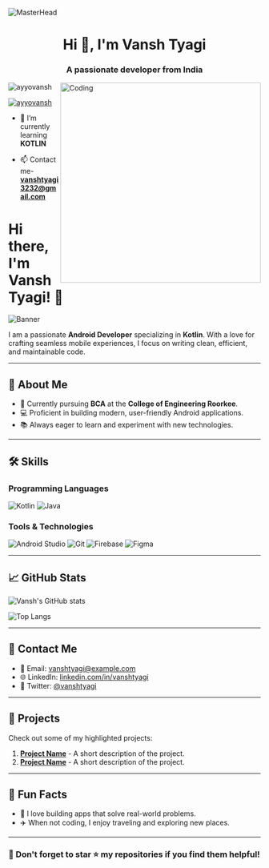 
![MasterHead](https://i.pinimg.com/originals/0f/25/e4/0f25e4668c1c7740b5ed41835339d67f.gif)                     


<h1 align="center">Hi 👋, I'm Vansh Tyagi</h1>
<h3 align="center">A passionate developer from India</h3>
<img align="right" alt="Coding" width="400" src="https://media.tenor.com/NCRHhqkXrJYAAAAi/programmers-go-internet.gif">

<p align="left"> <img src="https://komarev.com/ghpvc/?username=ayyovansh&label=Profile%20views&color=0e75b6&style=flat" alt="ayyovansh" /> </p>

<p align="left"> <a href="https://twitter.com/ayyovansh" target="blank"><img src="https://img.shields.io/twitter/follow/ayyovansh?logo=twitter&style=for-the-badge" alt="ayyovansh" /></a> </p>

- 🌱 I’m currently learning **KOTLIN**

- 📫 Contact me- **vanshtyagi3232@gmail.com**


# Hi there, I'm Vansh Tyagi! 👋

![Banner](https://user-images.githubusercontent.com/your-profile-id/banner.png)

I am a passionate **Android Developer** specializing in **Kotlin**. With a love for crafting seamless mobile experiences, I focus on writing clean, efficient, and maintainable code.

---

## 🚀 About Me

- 🌱 Currently pursuing **BCA** at the **College of Engineering Roorkee**.
- 💻 Proficient in building modern, user-friendly Android applications.
- 📚 Always eager to learn and experiment with new technologies.

---

## 🛠️ Skills

### Programming Languages
![Kotlin](https://img.shields.io/badge/Kotlin-0095D5?style=for-the-badge&logo=kotlin&logoColor=white) 
![Java](https://img.shields.io/badge/Java-007396?style=for-the-badge&logo=java&logoColor=white)

### Tools & Technologies
![Android Studio](https://img.shields.io/badge/Android%20Studio-3DDC84?style=for-the-badge&logo=android-studio&logoColor=white)
![Git](https://img.shields.io/badge/Git-F05032?style=for-the-badge&logo=git&logoColor=white)
![Firebase](https://img.shields.io/badge/Firebase-FFCA28?style=for-the-badge&logo=firebase&logoColor=black)
![Figma](https://img.shields.io/badge/Figma-F24E1E?style=for-the-badge&logo=figma&logoColor=white)

---

## 📈 GitHub Stats

![Vansh's GitHub stats](https://github-readme-stats.vercel.app/api?username=your-github-username&show_icons=true&theme=radical)

![Top Langs](https://github-readme-stats.vercel.app/api/top-langs/?username=your-github-username&layout=compact&theme=radical)

---

## 📱 Contact Me

- 📧 Email: [vanshtyagi@example.com](mailto:vanshtyagi@example.com)
- 🌐 LinkedIn: [linkedin.com/in/vanshtyagi](https://linkedin.com/in/vanshtyagi)
- 💬 Twitter: [@vanshtyagi](https://twitter.com/vanshtyagi)

---

## 🌟 Projects

Check out some of my highlighted projects:

1. **[Project Name](https://github.com/your-repo-link)** - A short description of the project.
2. **[Project Name](https://github.com/your-repo-link)** - A short description of the project.

---

## 🌱 Fun Facts

- 🤖 I love building apps that solve real-world problems.
- ✈️ When not coding, I enjoy traveling and exploring new places.

---


### 🌟 Don't forget to star ⭐ my repositories if you find them helpful!

